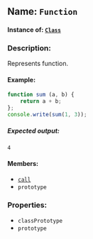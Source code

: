 ## Name: `Function`

#### Instance of: [`Class`](Class.md)

### Description:

Represents function.

#### Example:

```js
function sum (a, b) {
    return a + b;    
};
console.write(sum(1, 3));
```

##### Expected output:

```
4
```

#### Members:

- [`call`](Function.classPrototype.call.md)
- `prototype`


### Properties:

- `classPrototype`
- `prototype`


